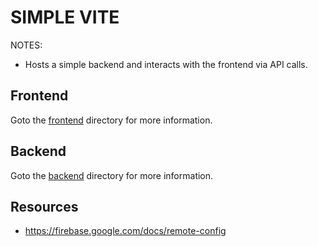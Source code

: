 # SIMPLE VITE

NOTES:

* Hosts a simple backend and interacts with the frontend via API calls.

## Frontend

Goto the [frontend](./frontend/README.md) directory for more information.

## Backend

Goto the [backend](./backend/README.md) directory for more information.

## Resources

* https://firebase.google.com/docs/remote-config